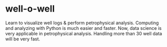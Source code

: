 # well-o-well

Learn to visualize well logs & perform petrophysical analysis. Computing and analyzing with Python is much easier and faster. Now, data science is very applicable in petrophysical analysis. Handling more than 30 well data will be very fast. 
